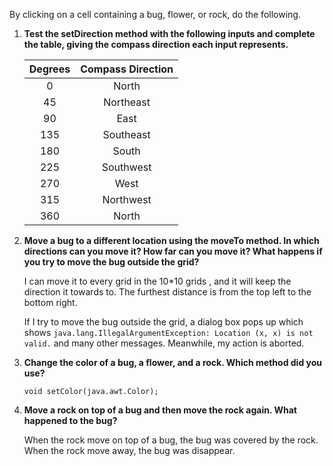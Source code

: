 By clicking on a cell containing a bug, flower, or rock, do the following.

1. **Test the setDirection method with the following inputs and complete the table, giving the compass direction each input represents.**

   | Degrees | Compass Direction |
   | :-----: | :---------------: |
   |    0    |       North       |
   |   45    |     Northeast     |
   |   90    |       East        |
   |   135   |     Southeast     |
   |   180   |       South       |
   |   225   |     Southwest     |
   |   270   |       West        |
   |   315   |     Northwest     |
   |   360   |       North       |

2. **Move a bug to a different location using the moveTo method. In which directions can you move it? How far can you move it? What happens if you try to move the bug outside the grid?**

   I can move it to every grid in the 10*10 grids , and it will keep the direction it towards to. The furthest distance is from the top left to the bottom right.

   If I try to move the bug outside the grid, a dialog box pops up which shows `java.lang.IllegalArgumentException: Location (x, x) is not valid.` and many other messages. Meanwhile, my action is aborted.

3. **Change the color of a bug, a flower, and a rock. Which method did you use?**

   `void setColor(java.awt.Color);`

4. **Move a rock on top of a bug and then move the rock again. What happened to the bug?**

   When the rock move on top of a bug, the bug was covered by the rock. When the rock move away, the bug was disappear.

   
